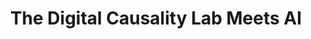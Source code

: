 ---
id: "dcl-03" # nochmal überlegen
method: "Vorlesung und Übung"
institution: "Fakultät für Betriebswirtschaftslehre"
title: "The Digital Causality Lab Meets AI"
title_project:
title_short: "DCL Vol.3"
period: "Sep 24 ­­- Feb 25 (6 months)"
foerderlinie: "Fachübergreifende Data Literacy Education"
round: "3"
filter: "3"
lecture2go: 
uhh_url: "https://www.hcl.uni-hamburg.de/ddlitlab/data-literacy-lehrlabor/dritte-foerderrunde/02-dcl-vol3.html"
contributors: "Dr. Philipp Bach, Prof. Dr. Martin Spindler"
quote:
text: |
    ## Ausrichtung des Digital Causality Labs

    In einer von Daten geprägten Welt wird es immer wichtiger, Ursache-Wirkung-Beziehungen angemessen zu beurteilen. Methoden und Werkzeuge aus dem Gebiet der kausalen Inferenz helfen dabei, empirische Zusammenhänge im Hinblick auf deren Kausalität zu überprüfen. Angesichts der zunehmenden Menge an (Falsch-)Informationen, ist es elementar, kausale Datenkompetenzen zu vermitteln: Mit dem richtigen Wissen können Studien eingeordnet und kritisch betrachtet werden. Studierende sollen in die Lage versetzt werden, systematische Verzerrungen, beispielsweise aufgrund von Hintergrundvariablen ("Confounder") oder Stichprobenselektion, zu erkennen und deren Implikationen für die Datenauswertung und -interpretation einzuschätzen.

    Die Beurteilung kausaler Zusammenhänge ist ein wesentlicher Schritt, um angemessene und zielgerichtete Entscheidungen zu treffen - nicht nur im privaten oder beruflichen Kontext, sondern auch im Hinblick auf eine gesellschaftliche Expertise. Im Rahmen dieser zweiten Förderphase des Projekts, wurde die Vermittlung kausaler Kenntnisse für eine breite Zuhörerschaft geöffnet.

    ## Rückblick und Ergebnisse

    Mithilfe der Förderung konnte eine moderne, interessante und abwechslungsreiche Lehrveranstaltung entwickelt und durchgeführt werden. Im Zuge des Projekts entstand ein neuer niedrigschwelliger Einführungskurs zu Methoden und Werkzeugen der kausalen Inferenz. Hierfür wurden neue Lehrmaterialien erstellt, die auf aktuellen Büchern, Datenbeispielen und ergänzenden Inhalten basieren. Schwerpunkt war die intuitive Vermittlung kausaler Modellierung. Formale und mathematische Inhalte wurden darauf aufbauend vermittelt. Außerdem wurden hochqualitative Lehrvideos aufgezeichnet und produziert, welche in einem Online-Kurs eingebettet wurden. Die neu entwickelte Lehrveranstaltung ersetzt eine vorherige fachspezifische Einführungsveranstaltung der BWL zum Thema Kausale Inferenz. Die didaktischen Konzepte sowie in der ersten Projekphase entwickelten interaktiven Lernapps wurden in der neuen fachübergreifenden Lehrveranstaltung integriert. Die Lehrveranstaltung wird auch in Zukunft für Studierende aller Fächer im Rahmen des freien Wahlbereichs geöffnet bleiben.

    Im Rahmen von eigenen Projektarbeiten konnten die Studierenden ihrer Kreativität freien Lauf lassen und die angeeigneten Kompetenzen aus der Vorlesung eigenständig anwenden. Die entwickelten Data Products spiegeln die vielseitigen Interessen der Studierenden wider. Sie behandeln Themen zu statistischen Methoden der kausalen Inferenz, statistischer Software, sowie neuere Themen wie beispielsweise Kausalität und Künstliche Intelligenz. Der Quellcode sowie die verschiedenen Phasen der Entwicklung sind über öffentlich zugängliche GitHub-Repositories zugänglich. Eine Gallery der Studierendenprojekte ist auf der Website des Digital Causality Labs zu finden.

    ## Tipps von Lehrenden für Lehrende

    Die hybride Lehre war ein wichtiger Erfolgsfaktor der Veranstaltung, insbesondere durch die Konzeption und Produktion von Lernvideos und deren Einbettung im Rahmen eines hochqualitativen Online-Kurses. Auch bei der praktischen Umsetzung und Verbindung mit einem regelmäßigen Präsenztermin konnten viele wertvolle Erfahrungen gesammelt werden. Die Lehrveranstaltung baut auf dem DCL-Projekt in der zweiten Förderrunde auf, in der didaktisch neue Wege auf Basis des forschenden Lernens gegangen worden sind. Daher konnte auch in dieser Förderphase die Umsetzung im Hinblick auf forschendes Lernen in der Lehre verbessert werden, was dieser und anderen Lehrveranstaltungen langfristig zugutekommen wird. Wesentlich war hierfür nicht nur der Abgleich mit den gesteckten und tatsächlich erreichten Zielen bei der Lehre, sondern auch der Austausch mit den Studierenden. Die Teilnehmenden waren selbst sehr interessiert und wollten auch einen Beitrag zur Verbesserung der Lehre leisten.

image: "https://www.hcl.uni-hamburg.de/18800187/logo-dcl-310effe0a75f17ccf8c1f87d7ca4cc812a2c2e9c.png"
image_credit: "UHH/Bach"
link_external: "https://digitalcausalitylab.github.io/"
stine:
---